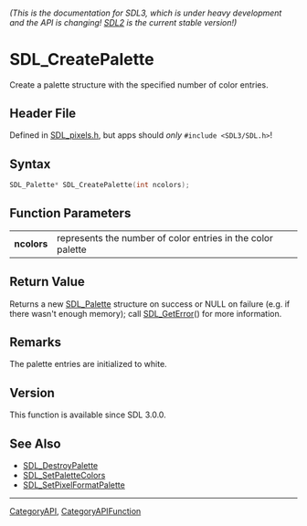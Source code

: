 ###### (This is the documentation for SDL3, which is under heavy development and the API is changing! [SDL2](https://wiki.libsdl.org/SDL2/) is the current stable version!)
# SDL_CreatePalette

Create a palette structure with the specified number of color entries.

## Header File

Defined in [SDL_pixels.h](https://github.com/libsdl-org/SDL/blob/main/include/SDL3/SDL_pixels.h), but apps should _only_ `#include <SDL3/SDL.h>`!

## Syntax

```c
SDL_Palette* SDL_CreatePalette(int ncolors);

```

## Function Parameters

|                 |                                                             |
| --------------- | ----------------------------------------------------------- |
| **ncolors**     | represents the number of color entries in the color palette |

## Return Value

Returns a new [SDL_Palette](SDL_Palette) structure on success or NULL on
failure (e.g. if there wasn't enough memory); call
[SDL_GetError](SDL_GetError)() for more information.

## Remarks

The palette entries are initialized to white.

## Version

This function is available since SDL 3.0.0.

## See Also

* [SDL_DestroyPalette](SDL_DestroyPalette)
* [SDL_SetPaletteColors](SDL_SetPaletteColors)
* [SDL_SetPixelFormatPalette](SDL_SetPixelFormatPalette)

----
[CategoryAPI](CategoryAPI), [CategoryAPIFunction](CategoryAPIFunction)

